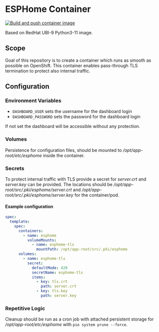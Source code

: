 # ESPHome Container

[![Build and push container image](https://github.com/expeditioneer/esphome-container/actions/workflows/build-and-push-to-registry.yml/badge.svg)](https://github.com/expeditioneer/esphome-container/actions/workflows/build-and-push-to-registry.yml)

Based on RedHat UBI-9 Python3-11 image.

## Scope
Goal of this repository is to create a container which runs as smooth as possible on OpenShift.
This container enables pass-through TLS termination to protect also internal traffic.

## Configuration

### Environment Variables
- `DASHBOARD_USER` sets the username for the dashboard login
- `DASHBOARD_PASSWORD` sets the password for the dashboard login

If not set the dashboard will be accessible without any protection. 

### Volumes
Persistence for configuration files, should be mounted to _/opt/app-root/etc/esphome_ inside the container.

### Secrets
To protect internal traffic with TLS provide a secret for _server.crt_ and _server.key_ can be provided.
The locations should be _/opt/app-root/src/.pki/esphome/server.crt_ and _/opt/app-root/src/.pki/esphome/server.key_ for the container/pod.

#### Example configuration
```yaml
spec:
  template:
    spec:
      containers:
        - name: esphome
          volumeMounts:
            - name: esphome-tls
              mountPath: /opt/app-root/src/.pki/esphome
      volumes:
        - name: esphome-tls
          secret:
            defaultMode: 420
            secretName: esphome-tls
            items:
              - key: tls.crt
                path: server.crt
              - key: tls.key
                path: server.key
```

### Repetitive Logic
Cleanup should be run as a cron job with attached persistent storage for _/opt/app-root/etc/esphome_ with `pio system prune --force`.
